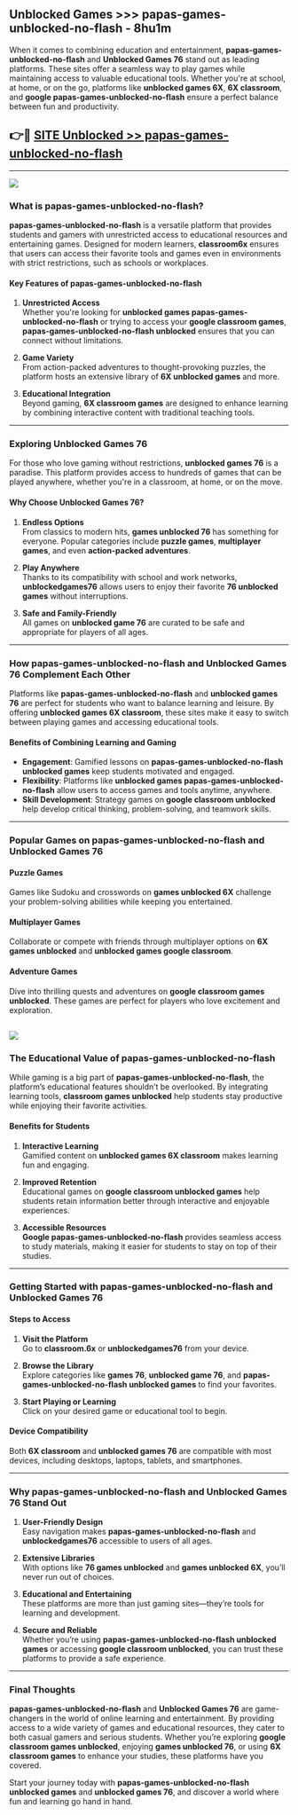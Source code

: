 ## Unblocked Games >>> papas-games-unblocked-no-flash - 8hu1m 

When it comes to combining education and entertainment, **papas-games-unblocked-no-flash** and **Unblocked Games 76** stand out as leading platforms. These sites offer a seamless way to play games while maintaining access to valuable educational tools. Whether you're at school, at home, or on the go, platforms like **unblocked games 6X**, **6X classroom**, and **google papas-games-unblocked-no-flash** ensure a perfect balance between fun and productivity.
## 👉🔴 [SITE Unblocked >> papas-games-unblocked-no-flash](http://unblockedgames.edu.pl?title=papas-games-unblocked-no-flash&ref=24J)
---
<a href="http://unblockedgames.edu.pl?title=papas-games-unblocked-no-flash&ref=24J/"><img src="https://github.com/user-attachments/assets/438f12ca-57a4-47a3-8ead-c64da593a1e5"/></a>
### What is papas-games-unblocked-no-flash?  

**papas-games-unblocked-no-flash** is a versatile platform that provides students and gamers with unrestricted access to educational resources and entertaining games. Designed for modern learners, **classroom6x** ensures that users can access their favorite tools and games even in environments with strict restrictions, such as schools or workplaces.  

#### Key Features of papas-games-unblocked-no-flash  

1. **Unrestricted Access**  
   Whether you're looking for **unblocked games papas-games-unblocked-no-flash** or trying to access your **google classroom games**, **papas-games-unblocked-no-flash unblocked** ensures that you can connect without limitations.  

2. **Game Variety**  
   From action-packed adventures to thought-provoking puzzles, the platform hosts an extensive library of **6X unblocked games** and more.  

3. **Educational Integration**  
   Beyond gaming, **6X classroom games** are designed to enhance learning by combining interactive content with traditional teaching tools.  



---

### Exploring Unblocked Games 76  

For those who love gaming without restrictions, **unblocked games 76** is a paradise. This platform provides access to hundreds of games that can be played anywhere, whether you're in a classroom, at home, or on the move.  

#### Why Choose Unblocked Games 76?  

1. **Endless Options**  
   From classics to modern hits, **games unblocked 76** has something for everyone. Popular categories include **puzzle games**, **multiplayer games**, and even **action-packed adventures**.  

2. **Play Anywhere**  
   Thanks to its compatibility with school and work networks, **unblockedgames76** allows users to enjoy their favorite **76 unblocked games** without interruptions.  

3. **Safe and Family-Friendly**  
   All games on **unblocked game 76** are curated to be safe and appropriate for players of all ages.  

---

### How papas-games-unblocked-no-flash and Unblocked Games 76 Complement Each Other  

Platforms like **papas-games-unblocked-no-flash** and **unblocked games 76** are perfect for students who want to balance learning and leisure. By offering **unblocked games 6X classroom**, these sites make it easy to switch between playing games and accessing educational tools.  

#### Benefits of Combining Learning and Gaming  

- **Engagement**: Gamified lessons on **papas-games-unblocked-no-flash unblocked games** keep students motivated and engaged.  
- **Flexibility**: Platforms like **unblocked games papas-games-unblocked-no-flash** allow users to access games and tools anytime, anywhere.  
- **Skill Development**: Strategy games on **google classroom unblocked** help develop critical thinking, problem-solving, and teamwork skills.  

---

### Popular Games on papas-games-unblocked-no-flash and Unblocked Games 76  

#### Puzzle Games  

Games like Sudoku and crosswords on **games unblocked 6X** challenge your problem-solving abilities while keeping you entertained.  

#### Multiplayer Games  

Collaborate or compete with friends through multiplayer options on **6X games unblocked** and **unblocked games google classroom**.  

#### Adventure Games  

Dive into thrilling quests and adventures on **google classroom games unblocked**. These games are perfect for players who love excitement and exploration.  

<a href="http://download.freeplayer.one?title=papas-games-unblocked-no-flash&ref=23D/"><img src="https://github.com/user-attachments/assets/fe0c3e91-c8e1-489c-acf0-e2f614c12fb8"/></a>
---

### The Educational Value of papas-games-unblocked-no-flash  

While gaming is a big part of **papas-games-unblocked-no-flash**, the platform’s educational features shouldn’t be overlooked. By integrating learning tools, **classroom games unblocked** help students stay productive while enjoying their favorite activities.  

#### Benefits for Students  

1. **Interactive Learning**  
   Gamified content on **unblocked games 6X classroom** makes learning fun and engaging.  

2. **Improved Retention**  
   Educational games on **google classroom unblocked games** help students retain information better through interactive and enjoyable experiences.  

3. **Accessible Resources**  
   **Google papas-games-unblocked-no-flash** provides seamless access to study materials, making it easier for students to stay on top of their studies.  

---

### Getting Started with papas-games-unblocked-no-flash and Unblocked Games 76  

#### Steps to Access  

1. **Visit the Platform**  
   Go to **classroom.6x** or **unblockedgames76** from your device.  

2. **Browse the Library**  
   Explore categories like **games 76**, **unblocked game 76**, and **papas-games-unblocked-no-flash unblocked games** to find your favorites.  

3. **Start Playing or Learning**  
   Click on your desired game or educational tool to begin.  

#### Device Compatibility  

Both **6X classroom** and **unblocked games 76** are compatible with most devices, including desktops, laptops, tablets, and smartphones.  

---

### Why papas-games-unblocked-no-flash and Unblocked Games 76 Stand Out  

1. **User-Friendly Design**  
   Easy navigation makes **papas-games-unblocked-no-flash** and **unblockedgames76** accessible to users of all ages.  

2. **Extensive Libraries**  
   With options like **76 games unblocked** and **games unblocked 6X**, you’ll never run out of choices.  

3. **Educational and Entertaining**  
   These platforms are more than just gaming sites—they’re tools for learning and development.  

4. **Secure and Reliable**  
   Whether you’re using **papas-games-unblocked-no-flash unblocked games** or accessing **google classroom unblocked**, you can trust these platforms to provide a safe experience.  

---

### Final Thoughts  

**papas-games-unblocked-no-flash** and **Unblocked Games 76** are game-changers in the world of online learning and entertainment. By providing access to a wide variety of games and educational resources, they cater to both casual gamers and serious students. Whether you’re exploring **google classroom games unblocked**, enjoying **games unblocked 76**, or using **6X classroom games** to enhance your studies, these platforms have you covered.  

Start your journey today with **papas-games-unblocked-no-flash unblocked games** and **unblocked games 76**, and discover a world where fun and learning go hand in hand.  